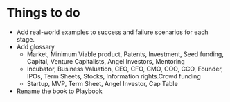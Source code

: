 # Things to do
* Add real-world examples to success and failure scenarios for each stage.
* Add glossary
  * Market, Minimum Viable product, Patents, Investment, Seed funding, Capital, Venture Capitalists, Angel Investors, Mentoring
  * Incubator, Business Valuation, CEO, CFO, CMO, COO, CCO, Founder, IPOs, Term Sheets, Stocks, Information rights.Crowd funding
  * Startup, MVP, Term Sheet, Angel Investor, Cap Table
* Rename the book to Playbook
